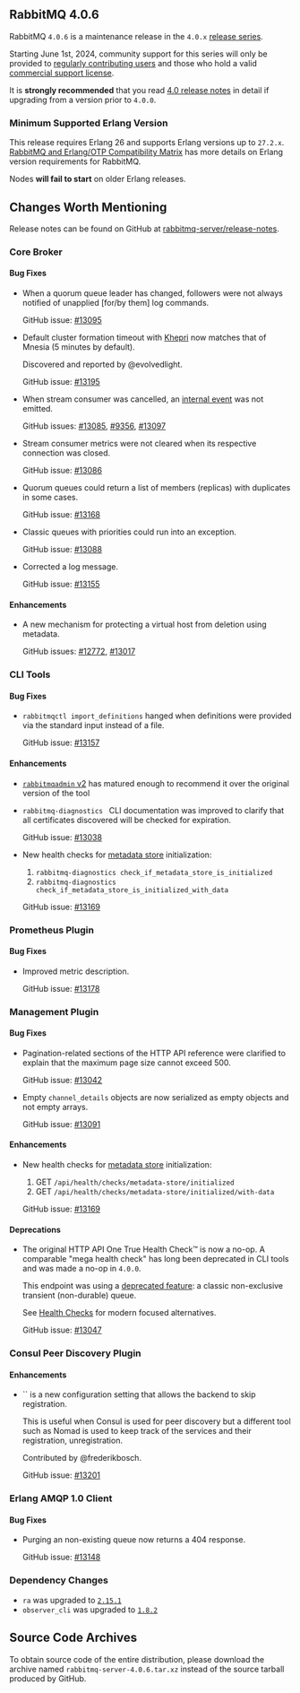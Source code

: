 ## RabbitMQ 4.0.6

RabbitMQ `4.0.6` is a maintenance release in the `4.0.x` [release series](https://www.rabbitmq.com/release-information).

Starting June 1st, 2024, community support for this series will only be provided to [regularly contributing users](https://github.com/rabbitmq/rabbitmq-server/blob/main/COMMUNITY_SUPPORT.md) and those
who hold a valid [commercial support license](https://tanzu.vmware.com/rabbitmq/oss).

It is **strongly recommended** that you read [4.0 release notes](https://github.com/rabbitmq/rabbitmq-server/releases/tag/v4.0.1)
in detail if upgrading from a version prior to `4.0.0`.


### Minimum Supported Erlang Version

This release requires Erlang 26 and supports Erlang versions up to `27.2.x`.
[RabbitMQ and Erlang/OTP Compatibility Matrix](https://www.rabbitmq.com/docs/which-erlang) has more details on
Erlang version requirements for RabbitMQ.

Nodes **will fail to start** on older Erlang releases.


## Changes Worth Mentioning

Release notes can be found on GitHub at [rabbitmq-server/release-notes](https://github.com/rabbitmq/rabbitmq-server/tree/v4.0.x/release-notes).

### Core Broker

#### Bug Fixes

 * When a quorum queue leader has changed, followers were not always notified of
   unapplied [for/by them] log commands.

   GitHub issue: [#13095](https://github.com/rabbitmq/rabbitmq-server/pull/13095)

 * Default cluster formation timeout with [Khepri](https://www.rabbitmq.com/docs/metadata-store) now matches that of Mnesia (5 minutes by default).

   Discovered and reported by @evolvedlight.

   GitHub issue: [#13195](https://github.com/rabbitmq/rabbitmq-server/pull/13195)

 * When stream consumer was cancelled, an [internal event]() was not emitted.

   GitHub issues: [#13085](https://github.com/rabbitmq/rabbitmq-server/pull/13085), [#9356](https://github.com/rabbitmq/rabbitmq-server/pull/9356), [#13097](https://github.com/rabbitmq/rabbitmq-server/pull/13097)

 * Stream consumer metrics were not cleared when its respective connection was closed.

   GitHub issue: [#13086](https://github.com/rabbitmq/rabbitmq-server/pull/13086)

 * Quorum queues could return a list of members (replicas) with duplicates in some cases.

   GitHub issue: [#13168](https://github.com/rabbitmq/rabbitmq-server/pull/13168)

 * Classic queues with priorities could run into an exception.

   GitHub issue: [#13088](https://github.com/rabbitmq/rabbitmq-server/pull/13088)

 * Corrected a log message.

   GitHub issue: [#13155](https://github.com/rabbitmq/rabbitmq-server/pull/13155)

#### Enhancements

 * A new mechanism for protecting a virtual host from deletion using metadata.

   GitHub issues: [#12772](https://github.com/rabbitmq/rabbitmq-server/issues/12772), [#13017](https://github.com/rabbitmq/rabbitmq-server/pull/13017)


### CLI Tools

#### Bug Fixes

 * `rabbitmqctl import_definitions` hanged when definitions were provided via the standard input
    instead of a file.

    GitHub issue: [#13157](https://github.com/rabbitmq/rabbitmq-server/issues/13157)

#### Enhancements

 * [`rabbitmqadmin` v2](https://www.rabbitmq.com/docs/management-cli) has matured enough to recommend
   it over the original version of the tool

 * `rabbitmq-diagnostics ` CLI documentation was improved to clarify that all certificates
   discovered will be checked for expiration.

   GitHub issue: [#13038](https://github.com/rabbitmq/rabbitmq-server/pull/13038)

 * New health checks for [metadata store](https://www.rabbitmq.com/docs/metadata-store) initialization:

   1. `rabbitmq-diagnostics check_if_metadata_store_is_initialized`
   2. `rabbitmq-diagnostics check_if_metadata_store_is_initialized_with_data`

   GitHub issue: [#13169](https://github.com/rabbitmq/rabbitmq-server/pull/13169)


### Prometheus Plugin

#### Bug Fixes

 * Improved metric description.

   GitHub issue: [#13178](https://github.com/rabbitmq/rabbitmq-server/pull/13178)


### Management Plugin

#### Bug Fixes

 * Pagination-related sections of the HTTP API reference were clarified to explain
   that the maximum page size cannot exceed 500.

   GitHub issue: [#13042](https://github.com/rabbitmq/rabbitmq-server/issues/13042)

 * Empty `channel_details` objects are now serialized as empty objects and not empty arrays.

   GitHub issue: [#13091](https://github.com/rabbitmq/rabbitmq-server/pull/13091)

#### Enhancements

 * New health checks for [metadata store](https://www.rabbitmq.com/docs/metadata-store) initialization:

   1. GET `/api/health/checks/metadata-store/initialized`
   2. GET `/api/health/checks/metadata-store/initialized/with-data`

   GitHub issue: [#13169](https://github.com/rabbitmq/rabbitmq-server/pull/13169)

#### Deprecations

 * The original HTTP API One True Health Check™ is now a no-op. A comparable "mega health check"
   has long been deprecated in CLI tools and was made a no-op in `4.0.0`.

   This endpoint was using a [deprecated feature](https://www.rabbitmq.com/docs/deprecated-features): a classic non-exclusive transient (non-durable) queue.

   See [Health Checks](https://www.rabbitmq.com/docs/monitoring#health-checks) for modern focused alternatives.

   GitHub issue: [#13047](https://github.com/rabbitmq/rabbitmq-server/issues/13047)


### Consul Peer Discovery Plugin

#### Enhancements

 * `` is a new configuration setting that allows the backend to skip registration.

   This is useful when Consul is used for peer discovery but a different tool such as Nomad
   is used to keep track of the services and their registration, unregistration.

   Contributed by @frederikbosch.

   GitHub issue: [#13201](https://github.com/rabbitmq/rabbitmq-server/pull/13201)


### Erlang AMQP 1.0 Client

#### Bug Fixes

 * Purging an non-existing queue now returns a 404 response.

   GitHub issue: [#13148](https://github.com/rabbitmq/rabbitmq-server/pull/13148)


### Dependency Changes

 * `ra` was upgraded to [`2.15.1`](https://github.com/rabbitmq/ra/releases)
 * `observer_cli` was upgraded to [`1.8.2`](https://github.com/zhongwencool/observer_cli/releases)


## Source Code Archives

To obtain source code of the entire distribution, please download the archive named `rabbitmq-server-4.0.6.tar.xz`
instead of the source tarball produced by GitHub.
